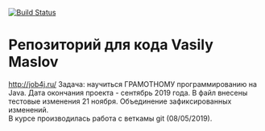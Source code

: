 
 [![Build Status](https://travis-ci.org/Massimilian/Vasily-Maslov.svg?branch=master)](https://travis-ci.org/Massimilian/Vasily-Maslov)

# Репозиторий для кода Vasily Maslov
 http://job4j.ru/
 Задача: научиться ГРАМОТНОМУ программированию на Java.
 Дата окончания проекта - сентябрь 2019 года.
 В файл внесены тестовые изменения 21 ноября.
 Объединение зафиксированных изменений.    
 В курсе производилась работа с веткамы git (08/05/2019).
 